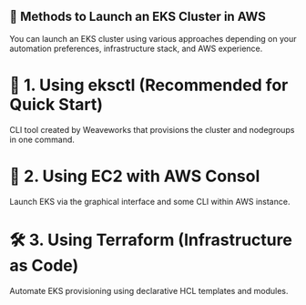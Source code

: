 ## 🚀 Methods to Launch an EKS Cluster in AWS  #

You can launch an EKS cluster using various approaches depending on your automation preferences, infrastructure stack, and AWS experience.



# 🧰 1. Using eksctl (Recommended for Quick Start)
CLI tool created by Weaveworks that provisions the cluster and nodegroups in one command.




# 🔧 2. Using EC2 with AWS Consol 
Launch EKS via the graphical interface and some CLI within AWS instance.




# 🛠 3. Using Terraform (Infrastructure as Code)
Automate EKS provisioning using declarative HCL templates and modules.
